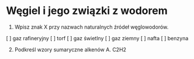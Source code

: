 # Węgiel i jego związki z wodorem

1. Wpisz znak X przy nazwach naturalnych źródeł węglowodorów.

[ ] gaz rafineryjny
[ ] torf
[ ] gaz świetlny
[ ] gaz ziemny
[ ] nafta
[ ] benzyna

2. Podkreśl wzory sumaryczne alkenów
   A. C2H2
